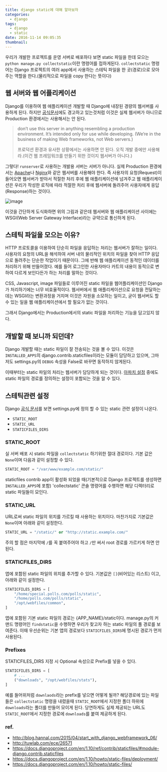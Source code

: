 ```yaml
---
title: django static에 대해 알아보자
categories:
  - django
tags:
  - django
  - static
date: 2016-11-14 09:05:35
thumbnail:
---
```


우리가 개발한 프로젝트를 운영 서버로 배포하다 보면 static 파일을 한데 모으는 `python manage.py collectstatic`이란 명령어를 접하게된다.
`collectstatic` 명령어는 Django 프로젝트의 여러 app에서 사용하는 스테틱 파일을 한 곳(경로)으로 모아주는 역할을 한다.(물리적으로 파일을 copy 한다는 뜻이다)

## 웹 서버와 웹 어플리케이션

Django를 이용하여 웹 애플리케이션 개발할 때 Django에 내장된 경량의 웹서버를 사용하게 된다. 하지만 [공식문서](https://docs.djangoproject.com/en/1.10/intro/tutorial01/#the-development-server)에도 경고하고 있는것처럼 이것은 실제 웹서버가 아니므로 Production 환경에서는 사용해서는 안 된다.

>don’t use this server in anything resembling a production environment. It’s intended only for use while developing. (We’re in the business of making Web frameworks, not Web servers.)
>
>프로덕션 환경과 유사한 상황에서는 사용하면 안 된다. 오직 개발 중에만 사용해라.(이건 웹 프레임워크를 만들기 위한 것이지 웹서버가 아니다.)

그렇다! `runserver`로 사용하는 개발용 서버는 서버가 아니다. 실제 Production 환경에서는 [Apache](https://httpd.apache.org/)나 [Nginx](http://nginx.org/)와 같은 웹서버를 사용해야 한다. 즉 사용자의 요청(Request)이 들어오면 웹서버가 받아서 적절한 처리 후에 웹 애플리케이션에 넘겨주고 웹 애플리케이션은 우리가 작성한 로직에 따라 적절한 처리 후에 웹서버에 돌려주어 사용자에게 응답(Response)하는 것이다.

![image](https://cloud.githubusercontent.com/assets/5028400/20266416/5b31d844-aab9-11e6-90fc-d9cd73047ef7.png)

이것을 간단하게 도식화하면 위의 그림과 같은데 웹서버와 웹 애플리케이션 사이에는 WSGI(Web Server Gateway Interface)라는 규약으로 통신하게 된다.

## 스테틱 파일을 모으는 이유?

HTTP 프로토콜을 이용하여 단순히 파일을 응답하는 처리는 웹서버가 잘하는 일이다. 사용자의 요청의 URL을 해석하여 서버 내의 물리적인 위치의 파일을 찾아 HTTP 응답으로 돌려주는 단순한 작업이기 때문이다. 그에 반해 웹 애플리케이션 동적인 데이터를 처리하기 위해 만들어졌다. 예를 들어 로그인한 사용자마다 카트의 내용이 동적으로 변하여 다르게 보인다든가 하는 처리를 말하는 것이다.

CSS, Javascript, image 파일들로 이루어진 static 파일을 웹어플리케이션인 Django가 처리하기에는 너무 비효율적이다. 웹서버에서 웹 애플리케이션으로 요청을 전달하는 데는 WSGI라는 변환과정을 거치며 이것은 자원을 소모하는 일이고, 굳이 웹서버도 할 수 있는 일을 웹 애플리케이션에서 할 필요가 없는 것이다.

그래서 Django에서는 Production에서의 static 파일을 처리하는 기능을 담고있지 않다.

## 개발할 때 보니까 되던데?

Django 개발할 때는 static 파일이 잘 전송되는 것을 볼 수 있다. 이것은 `INSTALLED_APPS`의 django.contrib.staticfiles이라는 모듈이 담당하고 있으며, 그마저도 settings.py의 `DEBUG` 속성을 False로 바꾸면 동작하지 않게된다.

이때부터는 static 파일의 처리는 웹서버가 담당하게 되는 것이다. [아파치 설정](https://github.com/house142/anchovy/wiki/%EC%9A%B0%EB%B6%84%ED%88%AC%EC%97%90-Apache%EC%99%80-mod_wsg%EB%A5%BC-%EC%9D%B4%EC%9A%A9%ED%95%98%EC%97%AC-Django-%EC%84%9C%EB%B2%84-%EA%B5%AC%EC%B6%95#apache-%EC%84%A4%EC%A0%95) 중에도 static 파일의 경로를 정의하는 설정이 포함되는 것을 알 수 있다.


## 스테틱관련 설정
Django [공식 문서](https://docs.djangoproject.com/en/1.10/ref/settings/#std:setting-STATIC_ROOT)를 보면 settings.py에 정의 할 수 있는 static 관련 설정이 나온다.
 - `STATIC_ROOT`
 - `STATIC_URL`
 - `STATICFILES_DIRS`

### STATIC_ROOT
실 서버 배포 시 static 파일을 `collectstatic` 하기위한 절대 경로이다. 기본 값은 `None`이며 다음과 같이 설정할 수 있다.

```python
STATIC_ROOT = "/var/www/example.com/static/"
```

staticfiles contrib app이 활성화 되었을 때(기본적으로 Django 프로젝트를 생성하면 `INSTALLED_APPS`에 포함) 'collectstatic' 콘솔 명령어를 수행하면 해당 디렉터리로 static 파일들이 모인다.

### STATIC_URL
URL로써 static 파일의 위치를 가르킬 때 사용하는 위치이다. 마찬가지로 기본값은 `None`이며 아래와 같이 설정한다.
```python
STATIC_URL = "/static/" or "http://static.example.com/"
```

주의 할 점은 마지막에 `/`를 꼭 붙여주어야 하고 `/`만 써서 root 경로를 가르키게 하면 안된다.

### STATICFILES_DIRS
앱에 포함된 static 파일의 위치를 추가할 수 있다. 기본값은 `[]`(비어있는 리스트) 이고, 아래와 같이 설정한다.
```python
STATICFILES_DIRS = [
    "/home/special.polls.com/polls/static",
    "/home/polls.com/polls/static",
    "/opt/webfiles/common",
]
```
앱에 포함된 기본 static 파일의 경로는 {APP_NAME}/static이다. manage.py의 커맨드 명령어인 `findstatic`을 수행하면 우리가 찾고자 하는 static 파일의 풀 경로를 보여준다.
이때 우선순위는 기본 앱의 경로보다 `STATICFILES_DIRS`에 명시된 경로가 먼저 사용된다.

### Prefixes
STATICFILES_DIRS 지정 시 Optional 속성으로 Prefix를 넣을 수 있다.
```python
STATICFILES_DIRS = [
    # ...
    ("downloads", "/opt/webfiles/stats"),
]
```
예를 들어위처럼 `downlaods`라는 prefix를 넣으면 어떻게 될까? 해당경로에 있는 파일들은 `collectstatic` 명령을 내렸을때 `STATIC_ROOT`에서 지정한 폴더 하위에 `downloads`라는 폴더를 만들어 모이게 된다.
당연하게도 실제 제공되는 URL도 `STATIC_ROOT`에서 지정한 경로에 `downloads`를 붙여 제공하게 된다.


### ref.
- http://blog.hannal.com/2015/04/start_with_django_webframework_06/
- http://tuwlab.com/ece/26571
- https://docs.djangoproject.com/en/1.10/ref/contrib/staticfiles/#module-django.contrib.staticfiles
- https://docs.djangoproject.com/en/1.10/howto/static-files/deployment/
- https://docs.djangoproject.com/en/1.10/howto/static-files/
